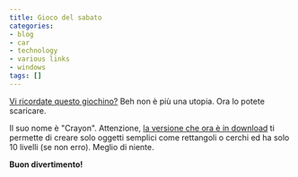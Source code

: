 ```yaml
---
title: Gioco del sabato
categories:
- blog
- car
- technology
- various links
- windows
tags: []
---
```

[Vi ricordate questo giochino?]({{site.url}}/2007/11/16/che-figata/
 "{{site.url}}/2007/11/16/che-figata/" ) Beh non è più una utopia. Ora
lo potete scaricare.

Il suo nome è "Crayon". Attenzione, [la versione che ora è in
download](http://www.kloonigames.com/blog/games/crayon/
"http://www.kloonigames.com/blog/games/crayon/" ) ti permette di creare solo
oggetti semplici come rettangoli o cerchi ed ha solo 10 livelli (se non erro).
Meglio di niente.

**Buon divertimento!**  

